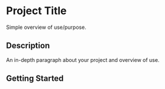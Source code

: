 # Project Title

Simple overview of use/purpose.

## Description

An in-depth paragraph about your project and overview of use.

## Getting Started
